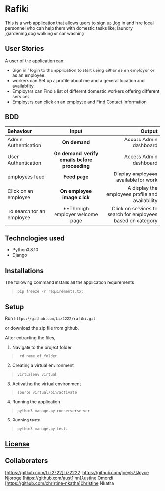 # Rafiki
This is a web application that allows  users to sign up ,log in and hire local personnel who can help them with domestic tasks like; laundry ,gardening,dog walking or car washing


## User Stories
A user of the application can:
* Sign in / login to the application to start using either as an employer or as an employee.
* workers can Set up a profile about me and a general location and availability.
* Employers can Find a list of different domestic workers offering different services.
* Employers can click on an employee and Find Contact Information 



## BDD
| Behaviour | Input | Output |
| :---------------- | :---------------: | ------------------: |
| Admin Authentication | **On demand** | Access Admin dashboard |
| User Authentication | **On demand, verify emails before proceeding** | Access Admin dashboard |
| employees feed | **Feed page** | Display employees available for work |
| Click on an employee| **On  employee image  click** | A display the employees profile and availability |
| To search for an employee  | **Through employer welcome page | Click on services to search for employees based on category |



## Technologies used
* Python3.8.10
* Django 



## Installations

The following command installs all the application requirements
>``pip freeze -r requirements.txt``

## Setup
Run 
``https://github.com/Liz2222/rafiki.git``

or download the zip file from github.

After extracting the files, 

1. Navigate to the project folder
>`` cd name_of_folder`` 

2. Creating a virtual environment
>``virtualenv virtual``

3. Activating the virtual environment
>``source virtual/bin/activate``

4. Running the application
>``python3 manage.py runserverserver``

5. Running tests

 > ``python3 manage.py test.``

## [License]()

## Collaboraters
[https://github.com/Liz2222]Liz2222
[https://github.com/joey57]Joyce Njoroge
[https://github.com/aust1inn]Austine Omondi
[https://github.com/christine-nkatha]Christine Nkatha